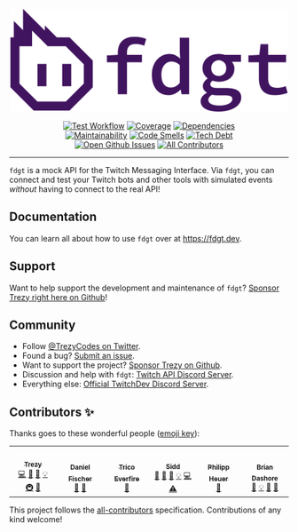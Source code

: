 <p align="center">
  <img alt="fdgt" src="https://github.com/fdgt-apis/mote/raw/main/logo.svg" width="500">
</p>

<p align="center">
  <a href="https://github.com/fdgt-apis/api/actions"><img alt="Test Workflow" src="https://img.shields.io/github/workflow/status/fdgt-apis/api/Test?label=tests&style=flat-square"></a>
  <a href="https://codeclimate.com/github/fdgt-apis/api"><img alt="Coverage" src="https://img.shields.io/codeclimate/coverage/fdgt-apis/api?style=flat-square"></a>
  <a href="https://david-dm.org/fdgt-apis/api"><img alt="Dependencies" src="https://img.shields.io/david/fdgt-apis/api.svg?style=flat-square"></a>
	<br>
  <a href="https://codeclimate.com/github/fdgt-apis/api"><img alt="Maintainability" src="https://img.shields.io/codeclimate/maintainability/fdgt-apis/api?style=flat-square"></a>
  <a href="https://codeclimate.com/github/fdgt-apis/api"><img alt="Code Smells" src="https://img.shields.io/codeclimate/issues/fdgt-apis/api?label=code%20smells&style=flat-square"></a>
  <a href="https://codeclimate.com/github/fdgt-apis/api"><img alt="Tech Debt" src="https://img.shields.io/codeclimate/tech-debt/fdgt-apis/api?style=flat-square"></a>
	<br>
  <a href="https://github.com/fdgt-apis/api/issues"><img alt="Open Github Issues" src="https://img.shields.io/github/issues/fdgt-apis/api.svg?style=flat-square"></a>
	<!-- ALL-CONTRIBUTORS-BADGE:START - Do not remove or modify this section -->
<a href="#contributors-"><img alt="All Contributors" src="https://img.shields.io/badge/all_contributors-6-orange.svg?style=flat-square"></a>
<!-- ALL-CONTRIBUTORS-BADGE:END -->
</p>

<hr>

`fdgt` is a mock API for the Twitch Messaging Interface. Via `fdgt`, you can connect and test your Twitch bots and other tools with simulated events *without* having to connect to the real API!

## Documentation

You can learn all about how to use `fdgt` over at https://fdgt.dev.

## Support

Want to help support the development and maintenance of `fdgt`? [Sponsor Trezy right here on Github][Sponsor Trezy on Github]!

## Community

* Follow [@TrezyCodes on Twitter][Trezy on Twitter].
* Found a bug? [Submit an issue][Submit an issue].
* Want to support the project? [Sponsor Trezy on Github][Sponsor Trezy on Github].
* Discussion and help with `fdgt`: [Twitch API Discord Server][Twitch API Discord Server].
* Everything else: [Official TwitchDev Discord Server][Official TwitchDev Discord Server].





[Official TwitchDev Discord Server]: https://link.twitch.tv/devchat "Official TwitchDev Discord Server"
[Sponsor Trezy on Github]: https://github.com/sponsors/trezy "Sponsor Trezy on Github"
[Submit an issue]: https://github.com/fdgt-apis/api/issues/new/choose "Submit an issue"
[Twitch API Discord Server]: https://discord.gg/zUzY78n "Twitch API Discord Server"
[Trezy Studios Discord Server]: https://discord.gg/k3bth3f "Trezy Studios Discord Server"
[Trezy on Twitter]: https://twitter.com/TrezyCodes "Trezy on Twitter"

## Contributors ✨

Thanks goes to these wonderful people ([emoji key](https://allcontributors.org/docs/en/emoji-key)):

<!-- ALL-CONTRIBUTORS-LIST:START - Do not remove or modify this section -->
<!-- prettier-ignore-start -->
<!-- markdownlint-disable -->
<table>
  <tr>
    <td align="center"><a href="http://trezy.com"><img src="https://avatars2.githubusercontent.com/u/442980?v=4" width="100px;" alt=""/><br /><sub><b>Trezy</b></sub></a><br /><a href="https://github.com/fdgt-apis/api/commits?author=trezy" title="Code">💻</a> <a href="#business-trezy" title="Business development">💼</a> <a href="https://github.com/fdgt-apis/api/commits?author=trezy" title="Documentation">📖</a> <a href="#example-trezy" title="Examples">💡</a> <a href="#infra-trezy" title="Infrastructure (Hosting, Build-Tools, etc)">🚇</a> <a href="#maintenance-trezy" title="Maintenance">🚧</a></td>
    <td align="center"><a href="https://github.com/d-fischer"><img src="https://avatars3.githubusercontent.com/u/5854687?v=4" width="100px;" alt=""/><br /><sub><b>Daniel Fischer</b></sub></a><br /><a href="https://github.com/fdgt-apis/api/commits?author=d-fischer" title="Documentation">📖</a> <a href="https://github.com/fdgt-apis/api/pulls?q=is%3Apr+reviewed-by%3Ad-fischer" title="Reviewed Pull Requests">👀</a></td>
    <td align="center"><a href="https://github.com/Trico-Everfire"><img src="https://avatars3.githubusercontent.com/u/55441008?v=4" width="100px;" alt=""/><br /><sub><b>Trico Everfire</b></sub></a><br /><a href="https://github.com/fdgt-apis/api/issues?q=author%3ATrico-Everfire" title="Bug reports">🐛</a></td>
    <td align="center"><a href="https://github.com/iProdigy"><img src="https://avatars0.githubusercontent.com/u/8106344?v=4" width="100px;" alt=""/><br /><sub><b>Sidd</b></sub></a><br /><a href="https://github.com/fdgt-apis/api/issues?q=author%3AiProdigy" title="Bug reports">🐛</a> <a href="https://github.com/fdgt-apis/api/pulls?q=is%3Apr+reviewed-by%3AiProdigy" title="Reviewed Pull Requests">👀</a> <a href="https://github.com/fdgt-apis/api/commits?author=iProdigy" title="Documentation">📖</a> <a href="#example-iProdigy" title="Examples">💡</a> <a href="https://github.com/fdgt-apis/api/commits?author=iProdigy" title="Code">💻</a> <a href="https://github.com/fdgt-apis/api/commits?author=iProdigy" title="Tests">⚠️</a></td>
    <td align="center"><a href="https://www.philippheuer.me/"><img src="https://avatars0.githubusercontent.com/u/10275049?v=4" width="100px;" alt=""/><br /><sub><b>Philipp Heuer</b></sub></a><br /><a href="https://github.com/fdgt-apis/api/issues?q=author%3APhilippHeuer" title="Bug reports">🐛</a></td>
    <td align="center"><a href="https://github.com/bdashore3"><img src="https://avatars2.githubusercontent.com/u/8082010?v=4" width="100px;" alt=""/><br /><sub><b>Brian Dashore</b></sub></a><br /><a href="https://github.com/fdgt-apis/api/commits?author=bdashore3" title="Documentation">📖</a> <a href="#example-bdashore3" title="Examples">💡</a> <a href="#ideas-bdashore3" title="Ideas, Planning, & Feedback">🤔</a> <a href="#question-bdashore3" title="Answering Questions">💬</a></td>
  </tr>
</table>

<!-- markdownlint-enable -->
<!-- prettier-ignore-end -->
<!-- ALL-CONTRIBUTORS-LIST:END -->

This project follows the [all-contributors](https://github.com/all-contributors/all-contributors) specification. Contributions of any kind welcome!
